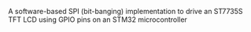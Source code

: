 A software-based SPI (bit-banging) implementation to drive an ST7735S TFT LCD using GPIO pins on an STM32 microcontroller